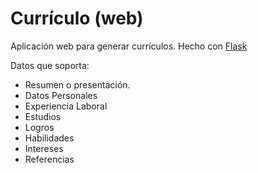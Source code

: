 # Currículo (web)

Aplicación web para generar currículos. Hecho con [Flask](https://flask.palletsprojects.com)

Datos que soporta:

- Resumen o presentación.
- Datos Personales
- Experiencia Laboral
- Estudios
- Logros
- Habilidades
- Intereses
- Referencias